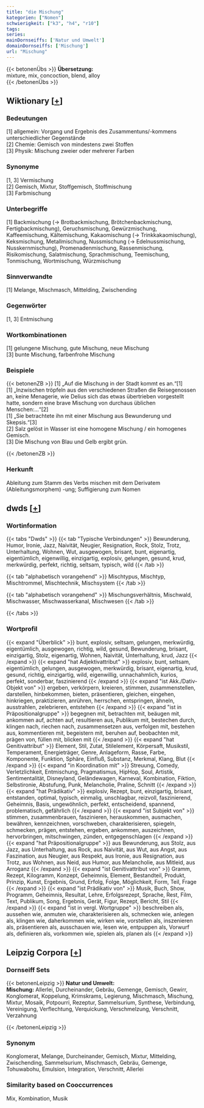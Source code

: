 ```yaml
---
title: "die Mischung"
kategorien: ["Nomen"]
schwierigkeit: ["k3", "h4", "r10"]
tags:
series:
mainDornseiffs: ['Natur und Umwelt']
domainDornseiffs: ['Mischung']
url: "Mischung"
---
```


{{< betonenÜbs >}}
**Übersetzung:**  
mixture, mix, concoction, blend, alloy  
{{< /betonenÜbs >}}

## Wiktionary [[+](https://de.wiktionary.org/wiki/Mischung)]

### Bedeutungen
[1] allgemein: Vorgang und Ergebnis des Zusammentuns/-kommens unterschiedlicher Gegenstände  
[2] Chemie: Gemisch von mindestens zwei Stoffen  
[3] Physik: Mischung zweier oder mehrerer Farben  

### Synonyme
[1, 3] Vermischung  
[2] Gemisch, Mixtur, Stoffgemisch, Stoffmischung  
[3] Farbmischung  

### Unterbegriffe
[1] Backmischung (→ Brotbackmischung, Brötchenbackmischung, Fertigbackmischung), Geruchsmischung, Gewürzmischung, Kaffeemischung, Kältemischung, Kakaomischung (→ Trinkkakaomischung), Keksmischung, Metallmischung, Nussmischung (→ Edelnussmischung, Nusskernmischung), Promenadenmischung, Rassenmischung, Risikomischung, Salatmischung, Sprachmischung, Teemischung, Tonmischung, Wortmischung, Würzmischung  

### Sinnverwandte
[1] Melange, Mischmasch, Mittelding, Zwischending  

### Gegenwörter
[1, 3] Entmischung  

### Wortkombinationen
[1] gelungene Mischung, gute Mischung, neue Mischung  
[3] bunte Mischung, farbenfrohe Mischung  

### Beispiele
{{< betonenZB >}}
[1] „Auf die Mischung in der Stadt kommt es an.“[1]  
[1] „Inzwischen tröpfeln aus den verschiedenen Straßen die Reisegenossen an, keine Menagerie, wie Delius sich das etwas übertrieben vorgestellt hatte, sondern eine brave Mischung von durchaus üblichen Menschen:…“[2]  
[1] „Sie betrachtete ihn mit einer Mischung aus Bewunderung und Skepsis.“[3]  
[2] Salz gelöst in Wasser ist eine homogene Mischung / ein homogenes Gemisch.  
[3] Die Mischung von Blau und Gelb ergibt grün.  

{{< /betonenZB >}}
### Herkunft
Ableitung zum Stamm des Verbs mischen mit dem Derivatem (Ableitungsmorphem) -ung; Suffigierung zum Nomen  



## dwds [[+](https://www.dwds.de/wb/Mischung)]

### Wortinformation
{{< tabs "Dwds" >}}
{{< tab "Typische Verbindungen" >}}
Bewunderung, Humor, Ironie, Jazz, Naivität, Neugier, Resignation, Rock, Stolz, Trotz, Unterhaltung, Wohnen, Wut, ausgewogen, brisant, bunt, eigenartig, eigentümlich, eigenwillig, einzigartig, explosiv, gelungen, gesund, krud, merkwürdig, perfekt, richtig, seltsam, typisch, wild
{{< /tab >}}

{{< tab "alphabetisch vorangehend" >}}
Mischtypus, Mischtyp, Mischtrommel, Mischtechnik, Mischsystem
{{< /tab >}}

{{< tab "alphabetisch vorangehend" >}}
Mischungsverhältnis, Mischwald, Mischwasser, Mischwasserkanal, Mischwesen
{{< /tab >}}

{{< /tabs >}}

### Wortprofil
{{< expand "Überblick" >}} bunt, explosiv, seltsam, gelungen, merkwürdig, eigentümlich, ausgewogen, richtig, wild, gesund, Bewunderung, brisant, einzigartig, Stolz, eigenartig, Wohnen, Naivität, Unterhaltung, krud, Jazz {{< /expand >}}
{{< expand "hat Adjektivattribut" >}} explosiv, bunt, seltsam, eigentümlich, gelungen, ausgewogen, merkwürdig, brisant, eigenartig, krud, gesund, richtig, einzigartig, wild, eigenwillig, unnachahmlich, kurios, perfekt, sonderbar, faszinierend {{< /expand >}}
{{< expand "ist Akk./Dativ-Objekt von" >}} ergeben, verkörpern, kreieren, stimmen, zusammenstellen, darstellen, hinbekommen, bieten, präsentieren, gleichen, eingehen, hinkriegen, praktizieren, anrühren, herrschen, entspringen, ähneln, ausstrahlen, zelebrieren, entstehen {{< /expand >}}
{{< expand "ist in Präpositionalgruppe" >}} begegnen mit, betrachten mit, beäugen mit, ankommen auf, achten auf, resultieren aus, Publikum mit, bestechen durch, klingen nach, riechen nach, zusammensetzen aus, verfolgen mit, bestehen aus, kommentieren mit, begeistern mit, beruhen auf, beobachten mit, prägen von, füllen mit, blicken mit {{< /expand >}}
{{< expand "hat Genitivattribut" >}} Element, Stil, Zutat, Stilelement, Körpersaft, Musikstil, Temperament, Energieträger, Genre, Anlageform, Rasse, Farbe, Komponente, Funktion, Sphäre, Einfluß, Substanz, Merkmal, Klang, Blut {{< /expand >}}
{{< expand "in Koordination mit" >}} Streuung, Comedy, Verletzlichkeit, Entmischung, Pragmatismus, HipHop, Soul, Artistik, Sentimentalität, Disneyland, Geländewagen, Karneval, Kombination, Fiktion, Selbstironie, Abstufung, Punk, Melancholie, Praline, Schnitt {{< /expand >}}
{{< expand "hat Prädikativ" >}} explosiv, Rezept, bunt, einzigartig, brisant, entstanden, optimal, typisch, einmalig, unschlagbar, reizvoll, faszinierend, Geheimnis, Basis, ungewöhnlich, perfekt, entscheidend, spannend, problematisch, gefährlich {{< /expand >}}
{{< expand "ist Subjekt von" >}} stimmen, zusammenbrauen, faszinieren, herauskommen, ausmachen, bewähren, kennzeichnen, vorschweben, charakterisieren, spiegeln, schmecken, prägen, entstehen, ergeben, ankommen, auszeichnen, hervorbringen, mitschwingen, zünden, entgegenschlagen {{< /expand >}}
{{< expand "hat Präpositionalgruppe" >}} aus Bewunderung, aus Stolz, aus Jazz, aus Unterhaltung, aus Rock, aus Naivität, aus Wut, aus Angst, aus Faszination, aus Neugier, aus Respekt, aus Ironie, aus Resignation, aus Trotz, aus Wohnen, aus Neid, aus Humor, aus Melancholie, aus Mitleid, aus Arroganz {{< /expand >}}
{{< expand "ist Genitivattribut von" >}} Gramm, Rezept, Kilogramm, Konzept, Geheimnis, Element, Bestandteil, Produkt, Prinzip, Kunst, Ergebnis, Grund, Erfolg, Folge, Möglichkeit, Form, Teil, Frage {{< /expand >}}
{{< expand "ist Prädikativ von" >}} Musik, Buch, Show, Programm, Geheimnis, Resultat, Lehre, Erfolgsrezept, Sprache, Rest, Film, Text, Publikum, Song, Ergebnis, Gerät, Figur, Rezept, Bericht, Stil {{< /expand >}}
{{< expand "ist in vergl. Wortgruppe" >}} beschreiben als, aussehen wie, anmuten wie, charakterisieren als, schmecken wie, anlegen als, klingen wie, daherkommen wie, wirken wie, vorstellen als, inszenieren als, präsentieren als, ausschauen wie, lesen wie, entpuppen als, Vorwurf als, definieren als, vorkommen wie, spielen als, planen als {{< /expand >}}

## Leipzig Corpora [[+](https://corpora.uni-leipzig.de/en/res?word=Mischung&corpusId=deu_newscrawl-public_2018)]

### Dornseiff Sets
{{< betonenLeipzig >}}
**Natur und Umwelt:**  
**Mischung:** Allerlei, Durcheinander, Gebräu, Gemenge, Gemisch, Gewirr, Konglomerat, Koppelung, Krimskrams, Legierung, Mischmasch, Mischung, Mixtur, Mosaik, Potpourri, Rezeptur, Sammelsurium, Synthese, Verbindung, Vereinigung, Verflechtung, Verquickung, Verschmelzung, Verschnitt, Verzahnung  

{{< /betonenLeipzig >}}

### Synonym
Konglomerat, Melange, Durcheinander, Gemisch, Mixtur, Mittelding, Zwischending, Sammelsurium, Mischmasch, Gebräu, Gemenge, Tohuwabohu, Emulsion, Integration, Verschnitt, Allerlei


### Similarity based on Cooccurrences
Mix, Kombination, Musik

